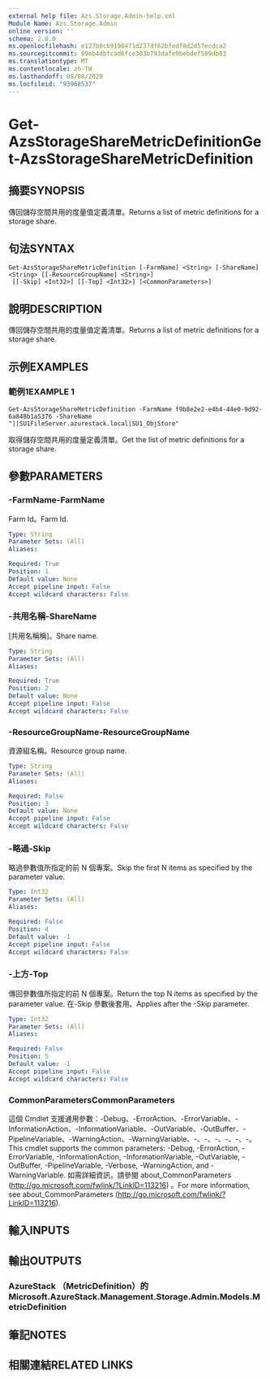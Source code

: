 ```yaml
---
external help file: Azs.Storage.Admin-help.xml
Module Name: Azs.Storage.Admin
online version: ''
schema: 2.0.0
ms.openlocfilehash: e127b0cb9198471d237df62bfedf8d2d57ecdca2
ms.sourcegitcommit: 09eb4dbfcad6fce303b793dafe9bebdef589db03
ms.translationtype: MT
ms.contentlocale: zh-TW
ms.lasthandoff: 08/08/2020
ms.locfileid: "93968537"
---
```

# <span data-ttu-id="833c0-101">Get-AzsStorageShareMetricDefinition</span><span class="sxs-lookup"><span data-stu-id="833c0-101">Get-AzsStorageShareMetricDefinition</span></span>

## <span data-ttu-id="833c0-102">摘要</span><span class="sxs-lookup"><span data-stu-id="833c0-102">SYNOPSIS</span></span>
<span data-ttu-id="833c0-103">傳回儲存空間共用的度量值定義清單。</span><span class="sxs-lookup"><span data-stu-id="833c0-103">Returns a list of metric definitions for a storage share.</span></span>

## <span data-ttu-id="833c0-104">句法</span><span class="sxs-lookup"><span data-stu-id="833c0-104">SYNTAX</span></span>

```
Get-AzsStorageShareMetricDefinition [-FarmName] <String> [-ShareName] <String> [[-ResourceGroupName] <String>]
 [[-Skip] <Int32>] [[-Top] <Int32>] [<CommonParameters>]
```

## <span data-ttu-id="833c0-105">說明</span><span class="sxs-lookup"><span data-stu-id="833c0-105">DESCRIPTION</span></span>
<span data-ttu-id="833c0-106">傳回儲存空間共用的度量值定義清單。</span><span class="sxs-lookup"><span data-stu-id="833c0-106">Returns a list of metric definitions for a storage share.</span></span>

## <span data-ttu-id="833c0-107">示例</span><span class="sxs-lookup"><span data-stu-id="833c0-107">EXAMPLES</span></span>

### <span data-ttu-id="833c0-108">範例1</span><span class="sxs-lookup"><span data-stu-id="833c0-108">EXAMPLE 1</span></span>
```
Get-AzsStorageShareMetricDefinition -FarmName f9b8e2e2-e4b4-44e0-9d92-6a848b1a5376 -ShareName "||SU1FileServer.azurestack.local|SU1_ObjStore"
```

<span data-ttu-id="833c0-109">取得儲存空間共用的度量定義清單。</span><span class="sxs-lookup"><span data-stu-id="833c0-109">Get the list of metric definitions for a storage share.</span></span>

## <span data-ttu-id="833c0-110">參數</span><span class="sxs-lookup"><span data-stu-id="833c0-110">PARAMETERS</span></span>

### <span data-ttu-id="833c0-111">-FarmName</span><span class="sxs-lookup"><span data-stu-id="833c0-111">-FarmName</span></span>
<span data-ttu-id="833c0-112">Farm Id。</span><span class="sxs-lookup"><span data-stu-id="833c0-112">Farm Id.</span></span>

```yaml
Type: String
Parameter Sets: (All)
Aliases:

Required: True
Position: 1
Default value: None
Accept pipeline input: False
Accept wildcard characters: False
```

### <span data-ttu-id="833c0-113">-共用名稱</span><span class="sxs-lookup"><span data-stu-id="833c0-113">-ShareName</span></span>
<span data-ttu-id="833c0-114">[共用名稱稱]。</span><span class="sxs-lookup"><span data-stu-id="833c0-114">Share name.</span></span>

```yaml
Type: String
Parameter Sets: (All)
Aliases:

Required: True
Position: 2
Default value: None
Accept pipeline input: False
Accept wildcard characters: False
```

### <span data-ttu-id="833c0-115">-ResourceGroupName</span><span class="sxs-lookup"><span data-stu-id="833c0-115">-ResourceGroupName</span></span>
<span data-ttu-id="833c0-116">資源組名稱。</span><span class="sxs-lookup"><span data-stu-id="833c0-116">Resource group name.</span></span>

```yaml
Type: String
Parameter Sets: (All)
Aliases:

Required: False
Position: 3
Default value: None
Accept pipeline input: False
Accept wildcard characters: False
```

### <span data-ttu-id="833c0-117">-略過</span><span class="sxs-lookup"><span data-stu-id="833c0-117">-Skip</span></span>
<span data-ttu-id="833c0-118">略過參數值所指定的前 N 個專案。</span><span class="sxs-lookup"><span data-stu-id="833c0-118">Skip the first N items as specified by the parameter value.</span></span>

```yaml
Type: Int32
Parameter Sets: (All)
Aliases:

Required: False
Position: 4
Default value: -1
Accept pipeline input: False
Accept wildcard characters: False
```

### <span data-ttu-id="833c0-119">-上方</span><span class="sxs-lookup"><span data-stu-id="833c0-119">-Top</span></span>
<span data-ttu-id="833c0-120">傳回參數值所指定的前 N 個專案。</span><span class="sxs-lookup"><span data-stu-id="833c0-120">Return the top N items as specified by the parameter value.</span></span>
<span data-ttu-id="833c0-121">在-Skip 參數後套用。</span><span class="sxs-lookup"><span data-stu-id="833c0-121">Applies after the -Skip parameter.</span></span>

```yaml
Type: Int32
Parameter Sets: (All)
Aliases:

Required: False
Position: 5
Default value: -1
Accept pipeline input: False
Accept wildcard characters: False
```

### <span data-ttu-id="833c0-122">CommonParameters</span><span class="sxs-lookup"><span data-stu-id="833c0-122">CommonParameters</span></span>
<span data-ttu-id="833c0-123">這個 Cmdlet 支援通用參數：-Debug、-ErrorAction、-ErrorVariable、-InformationAction、-InformationVariable、-OutVariable、-OutBuffer、-PipelineVariable、-WarningAction、-WarningVariable、-、-、-、-、-、-。</span><span class="sxs-lookup"><span data-stu-id="833c0-123">This cmdlet supports the common parameters: -Debug, -ErrorAction, -ErrorVariable, -InformationAction, -InformationVariable, -OutVariable, -OutBuffer, -PipelineVariable, -Verbose, -WarningAction, and -WarningVariable.</span></span> <span data-ttu-id="833c0-124">如需詳細資訊，請參閱 about_CommonParameters (http://go.microsoft.com/fwlink/?LinkID=113216) 。</span><span class="sxs-lookup"><span data-stu-id="833c0-124">For more information, see about_CommonParameters (http://go.microsoft.com/fwlink/?LinkID=113216).</span></span>

## <span data-ttu-id="833c0-125">輸入</span><span class="sxs-lookup"><span data-stu-id="833c0-125">INPUTS</span></span>

## <span data-ttu-id="833c0-126">輸出</span><span class="sxs-lookup"><span data-stu-id="833c0-126">OUTPUTS</span></span>

### <span data-ttu-id="833c0-127">AzureStack （MetricDefinition）的</span><span class="sxs-lookup"><span data-stu-id="833c0-127">Microsoft.AzureStack.Management.Storage.Admin.Models.MetricDefinition</span></span>

## <span data-ttu-id="833c0-128">筆記</span><span class="sxs-lookup"><span data-stu-id="833c0-128">NOTES</span></span>

## <span data-ttu-id="833c0-129">相關連結</span><span class="sxs-lookup"><span data-stu-id="833c0-129">RELATED LINKS</span></span>
